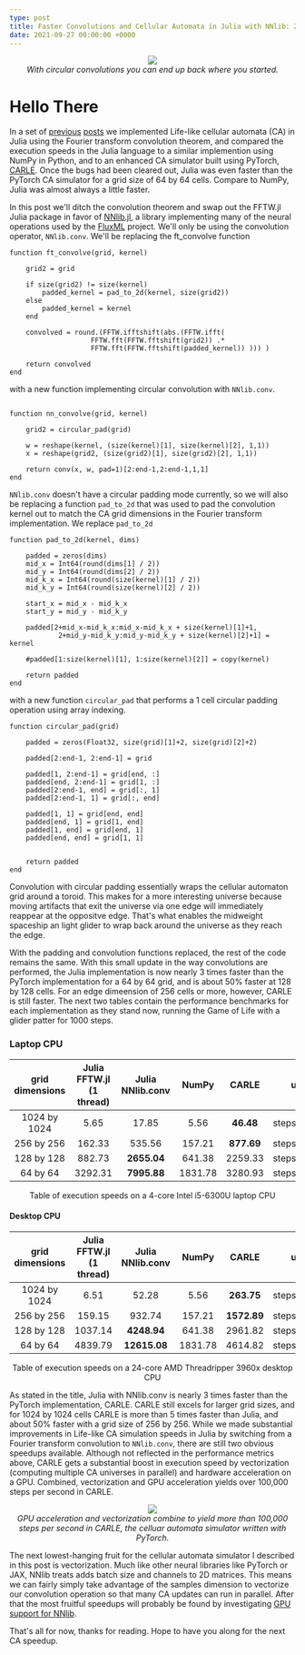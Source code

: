 ```yaml
---
type: post
title: Faster Convolutions and Cellular Automata in Julia with NNlib: 2.7X Faster than PyTorch
date: 2021-09-27 00:00:00 +0000 
---
```



<div align="center">
<img src="/SortaSota/assets/life_like/toroid_nnlib.gif"> 
<br>
<em>With circular convolutions you can end up back where you started.</em>
</div>

# Hello There

In a set of [previous](https://rivesunder.github.io/SortaSota/2021/08/24/life_in_julia.html) [posts](https://rivesunder.github.io/SortaSota/2021/08/29/living_julia.html) we implemented Life-like cellular automata (CA) in Julia using the Fourier transform convolution theorem, and compared the execution speeds in the Julia language to a similar implemention using NumPy in Python, and to an enhanced CA simulator built using PyTorch, [CARLE](https://github.com/rivesunder/carle). Once the bugs had been cleared out, Julia was even faster than the PyTorch CA simulator for a grid size of 64 by 64 cells. Compare to NumPy, Julia was almost always a little faster. 

In this post we'll ditch the convolution theorem and swap out the FFTW.jl Julia package in favor of [NNlib.jl](https://github.com/FluxML/NNlib.jl), a library implementing many of the neural operations used by the [FluxML](https://fluxml.ai/) project. We'll only be using the convolution operator, `NNlib.conv`. We'll be replacing the ft_convolve function

```
function ft_convolve(grid, kernel)
    
    grid2 = grid 
    
    if size(grid2) != size(kernel)
        padded_kernel = pad_to_2d(kernel, size(grid2))
    else
        padded_kernel = kernel
    end 
    
    convolved = round.(FFTW.ifftshift(abs.(FFTW.ifft(
                    FFTW.fft(FFTW.fftshift(grid2)) .*  
                    FFTW.fft(FFTW.fftshift(padded_kernel)) ))) )
    
    return convolved 
end
```

with a new function implementing circular convolution with `NNlib.conv`. 

```

function nn_convolve(grid, kernel)
    
    grid2 = circular_pad(grid)
    
    w = reshape(kernel, (size(kernel)[1], size(kernel)[2], 1,1))
    x = reshape(grid2, (size(grid2)[1], size(grid2)[2], 1,1))

    return conv(x, w, pad=1)[2:end-1,2:end-1,1,1]
end
```

`NNlib.conv` doesn't have a circular padding mode currently, so we will also be replacing a function `pad_to_2d` that was used to pad the convolution kernel out to match the CA grid dimensions in the Fourier transform implementation. We replace `pad_to_2d`

```
function pad_to_2d(kernel, dims)

    padded = zeros(dims)
    mid_x = Int64(round(dims[1] / 2))
    mid_y = Int64(round(dims[2] / 2))
    mid_k_x = Int64(round(size(kernel)[1] / 2))
    mid_k_y = Int64(round(size(kernel)[2] / 2))
    
    start_x = mid_x - mid_k_x
    start_y = mid_y - mid_k_y
    
    padded[2+mid_x-mid_k_x:mid_x-mid_k_x + size(kernel)[1]+1,
            2+mid_y-mid_k_y:mid_y-mid_k_y + size(kernel)[2]+1] = kernel
    
    #padded[1:size(kernel)[1], 1:size(kernel)[2]] = copy(kernel)

    return padded
end
```  

with a new function `circular_pad` that performs a 1 cell circular padding operation using array indexing. 

```
function circular_pad(grid)
    
    padded = zeros(Float32, size(grid)[1]+2, size(grid)[2]+2)

    padded[2:end-1, 2:end-1] = grid
    
    padded[1, 2:end-1] = grid[end, :]
    padded[end, 2:end-1] = grid[1, :]
    padded[2:end-1, end] = grid[:, 1]
    padded[2:end-1, 1] = grid[:, end]

    padded[1, 1] = grid[end, end]
    padded[end, 1] = grid[1, end] 
    padded[1, end] = grid[end, 1]
    padded[end, end] = grid[1, 1]
   

    return padded
end
```

Convolution with circular padding essentially wraps the cellular automaton grid around a toroid. This makes for a more interesting universe because moving artifacts that exit the universe via one edge will immediately reappear at the oppositve edge. That's what enables the midweight spaceship an light glider to wrap back around the universe as they reach the edge. 

With the padding and convolution functions replaced, the rest of the code remains the same. With this small update in the way convolutions are performed, the Julia implementation is now nearly 3 times faster than the PyTorch implementation for a 64 by 64 grid, and is about 50% faster at 128 by 128 cells. For an edge dimeension of 256 cells or more, however, CARLE is still faster. The next two tables contain the performance benchmarks for each implementation as they stand now, running the Game of Life with a glider patter for 1000 steps. 


### Laptop CPU

| grid dimensions | Julia FFTW.jl (1 thread)  | Julia NNlib.conv  |  NumPy  | CARLE       | units        |
|:---------------:|:-------------------------:|:-----------------:|:-------:|:-----------:|:------------:|
| 1024 by 1024    | 5.65                      | 17.85             | 5.56    | **46.48**   | steps/second |
| 256 by 256      | 162.33                    | 535.56            | 157.21  | **877.69**  | steps/second |
| 128 by 128      | 882.73                    | **2655.04**       | 641.38  | 2259.33     | steps/second |
| 64 by 64        | 3292.31                   | **7995.88**       | 1831.78 | 3280.93     | steps/second |

<div align="center">
Table of execution speeds on a 4-core Intel i5-6300U laptop CPU 
</div>

#### Desktop CPU

| grid dimensions | Julia FFTW.jl (1 thread)  | Julia NNlib.conv  |  NumPy  | CARLE       | units        |
|:---------------:|:-------------------------:|:-----------------:|:-------:|:-----------:|:------------:|
| 1024 by 1024    | 6.51                      | 52.28             | 5.56    | **263.75**  | steps/second |
| 256 by 256      | 159.15                    | 932.74            | 157.21  | **1572.89** | steps/second |
| 128 by 128      | 1037.14                   | **4248.94**       | 641.38  | 2961.82     | steps/second |
| 64 by 64        | 4839.79                   | **12615.08**      | 1831.78 | 4614.82     | steps/second |

<div align="center">
Table of execution speeds on a 24-core AMD Threadripper 3960x desktop CPU 
</div>

As stated in the title, Julia with NNlib.conv is nearly 3 times faster than the PyTorch implementation, CARLE. CARLE still excels for larger grid sizes, and for 1024 by 1024 cells CARLE is more than 5 times faster than Julia, and about 50% faster with a grid size of 256 by 256. While we made substantial improvements in Life-like CA simulation speeds in Julia by switching from a Fourier transform convolution to `NNlib.conv`, there are still two obvious speedups available. Although not reflected in the performance metrics above, CARLE gets a substantial boost in execution speed by vectorization (computing multiple CA universes in parallel) and hardware acceleration on a GPU. Combined, vectorization and GPU acceleration yields over 100,000 steps per second in CARLE.

<div align="center">
<img src="/SortaSota/assets/life_like/gpu_updates.png"> 
<br>
<em>GPU acceleration and vectorization combine to yield more than 100,000 steps per second in CARLE, the celluar automata simulator written with PyTorch.</em> 
</div>

The next lowest-hanging fruit for the cellular automata simulator I described in this post is vectorization. Much like other neural libraries like PyTorch or JAX, NNlib treats adds batch size and channels to 2D matrices. This means we can fairly simply take advantage of the samples dimension to vectorize our convolution operation so that many CA updates can run in parallel. After that the most fruitful speedups will probably be found by investigating [GPU support for NNlib](https://github.com/FluxML/NNlibCUDA.jl).

That's all for now, thanks for reading. Hope to have you along for the next CA speedup.  
